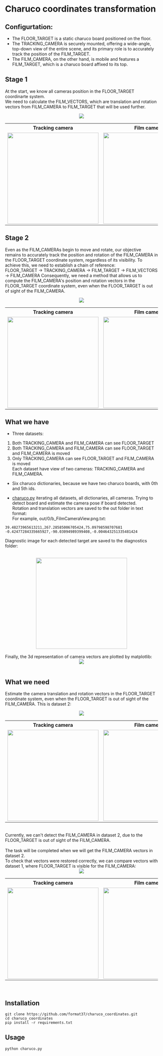 # Charuco coordinates transformation
## Configurtation:  
* The FLOOR_TARGET is a static charuco board positioned on the floor.  
* The TRACKING_CAMERA is securely mounted, offering a wide-angle, top-down view of the entire scene, and its primary role is to accurately track the position of the FILM_TARGET.  
* The FILM_CAMERA, on the other hand, is mobile and features a FILM_TARGET, which is a charuco board affixed to its top.  
## Stage 1
At the start, we know all cameras position in the FLOOR_TARGET coordinarte system.  
We need to calculate the FILM_VECTORS, which are translation and rotation vectors from FILM_CAMERA to FILM_TARGET that will be used further.<br>
<div align="center">
<img src="./assets/scheme_no_obstacle.png"><br>
<table style="border: none;">
    <tr>
        <th style="border: none;">Tracking camera</th>
        <th style="border: none;">Film camera</th>
    </tr>
    <tr>
        <td style="border: none;"><img src="./renders/0/a_TrackingCameraView.png" width="300"></td>
        <td style="border: none;"><img src="./renders/0/b_FilmCameraView.png" width="300"></td>
    </tr>
</table>
</div>

## Stage 2
Even as the FILM_CAMERAs begin to move and rotate, our objective remains to accurately track the position and rotation of the FILM_CAMERA in the FLOOR_TARGET coordinate system, regardless of its visibility. To achieve this, we need to establish a chain of reference:  
FLOOR_TARGET -> TRACKING_CAMERA -> FILM_TARGET -> FILM_VECTORS  -> FILM_CAMERA
Consequently, we need a method that allows us to compute the FILM_CAMERA's position and rotation vectors in the FLOOR_TARGET coordinate system, even when the FLOOR_TARGET is out of sight of the FILM_CAMERA.  
<div align="center">
<img src="./assets/scheme_obstackle.png"><br>
<table style="border: none;">
    <tr>
        <th style="border: none;">Tracking camera</th>
        <th style="border: none;">Film camera</th>
    </tr>
    <tr>
        <td style="border: none;"><img src="./renders/2/a_TrackingCameraView.png" width="300"></td>
        <td style="border: none;"><img src="./renders/2/b_FilmCameraView.png" width="300"></td>
    </tr>
</table>
</div>

## What we have
* Three datasets:  
1. Both TRACKING_CAMERA and FILM_CAMERA can see FLOOR_TARGET  
2. Both TRACKING_CAMERA and FILM_CAMERA can see FLOOR_TARGET and FILM_CAMERA is moved  
3. Only TRACKING_CAMERA can see FLOOR_TARGET and FILM_CAMERA is moved  
Each dataset have view of two cameras: TRACKING_CAMERA and FILM_CAMERA.  
  
* Six charuco dictionaries, because we have two charuco boards, with 0th and 5th ids.  
  
* [charuco.py](https://github.com/format37/charuco_coordinates/blob/main/charuco.py) iterating all datasets, all dictionaries, all cameras. Trying to detect board and estimate the camera pose if board detected.  
Rotation and translation vectors are saved to the out folder in text format:  
For example, out/0/b_FilmCameraView.png.txt:
```
39.48273965613211,267.28585006705424,75.09798598707681
-0.42477284335665927,-90.03094989399408,-0.004643251335481424
```
Diagnostic image for each detected target are saved to the diagnostics folder:  
<br>
<div align="center">
<img src="./assets/0a_TrackingCameraView.png" width="300">
</div>
<br>
Finally, the 3d representation of camera vectors are plotted by matplotlib:  
<br>
<div align="center">
<img src="./assets/3dscene_plotting.png">
</div>
<br>

## What we need
Estimate the camera translation and rotation vectors in the FLOOR_TARGET coordinate system, even when the FLOOR_TARGET is out of sight of the FILM_CAMERA. This is dataset 2:
<br>
<div align="center">
<img src="./assets/scheme_obstackle.png"><br>
<table style="border: none;">
    <tr>
        <th style="border: none;">Tracking camera</th>
        <th style="border: none;">Film camera</th>
    </tr>
    <tr>
        <td style="border: none;"><img src="./renders/2/a_TrackingCameraView.png" width="300"></td>
        <td style="border: none;"><img src="./renders/2/b_FilmCameraView.png" width="300"></td>
    </tr>
</table>
</div>
<br>
Currently, we can't detect the FILM_CAMERA in dataset 2, due to the FLOOR_TARGET is out of sight of the FILM_CAMERA.<br>
<br>
The task will be completed when we will get the FILM_CAMERA vectors in dataset 2.<br>
To check that vectors were restored correctly, we can compare vectors with dataset 1, where FLOOR_TARGET is visible for the FILM_CAMERA:
<br>
<div align="center">
<img src="./assets/scheme_no_obstacle.png"><br>
<table style="border: none;">
    <tr>
        <th style="border: none;">Tracking camera</th>
        <th style="border: none;">Film camera</th>
    </tr>
    <tr>
        <td style="border: none;"><img src="./renders/1/a_TrackingCameraView.png" width="300"></td>
        <td style="border: none;"><img src="./renders/1/b_FilmCameraView.png" width="300"></td>
    </tr>
</table>
</div>
<br>

## Installation
```
git clone https://github.com/format37/charuco_coordinates.git
cd charuco_coordinates
pip install -r requirements.txt
```
## Usage
```
python charuco.py
```